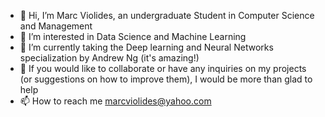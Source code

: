 - 👋 Hi, I’m Marc Violides, an undergraduate Student in Computer Science and Management
- 👀 I’m interested in Data Science and Machine Learning
- 🌱 I’m currently taking the Deep learning and Neural Networks specialization by Andrew Ng (it's amazing!)
- 💞️ If you would like to collaborate or have any inquiries on my projects (or suggestions on how to improve them), I would be more than glad to help
- 📫 How to reach me marcviolides@yahoo.com

<!---
marcv12/marcv12 is a ✨ special ✨ repository because its `README.md` (this file) appears on your GitHub profile.
You can click the Preview link to take a look at your changes.
--->
